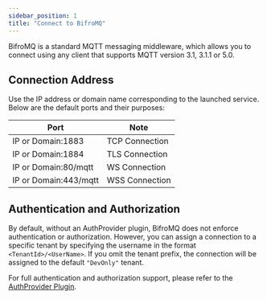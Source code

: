 ```yaml
---
sidebar_position: 1
title: "Connect to BifroMQ"
---
```


BifroMQ is a standard MQTT messaging middleware, which allows you to connect using any client that supports MQTT version 3.1, 3.1.1 or 5.0.

## Connection Address

Use the IP address or domain name corresponding to the launched service. Below are the default ports and their purposes:

| Port                  | Note           |
| --------------------- | -------------- |
| IP or Domain:1883     | TCP Connection |
| IP or Domain:1884     | TLS Connection |
| IP or Domain:80/mqtt  | WS Connection  |
| IP or Domain:443/mqtt | WSS Connection |

## Authentication and Authorization

By default, without an AuthProvider plugin, BifroMQ does not enforce authentication or authorization. However, you can assign a connection to a specific tenant by specifying the username in the format `<TenantId>/<UserName>`. If you omit the tenant prefix, the connection will be assigned to the default `"DevOnly"` tenant.

For full authentication and authorization support, please refer to the [AuthProvider Plugin](../../plugin/auth_provider.md).
